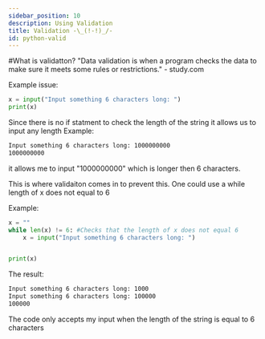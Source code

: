 ```yaml
---
sidebar_position: 10
description: Using Validation
title: Validation -\_(!-!)_/-
id: python-valid
---
```


#What is validatton?
"Data validation is when a program checks the data to make sure it meets some rules or restrictions." - study.com


Example issue:
```py
x = input("Input something 6 characters long: ")
print(x)
```

Since there is no if statment to check the length of the string it allows us to input any length
Example:
```sh
Input something 6 characters long: 1000000000
1000000000
```
it allows me to input "1000000000" which is longer then 6 characters.

This is where validaiton comes in to prevent this.
One could use a while length of x does not equal to 6

Example:
```py
x = "" 
while len(x) != 6: #Checks that the length of x does not equal 6
    x = input("Input something 6 characters long: ")


print(x)
```

The result:
```sh
Input something 6 characters long: 1000
Input something 6 characters long: 100000
100000
```
The code only accepts my input when the length of the string is equal to 6 characters